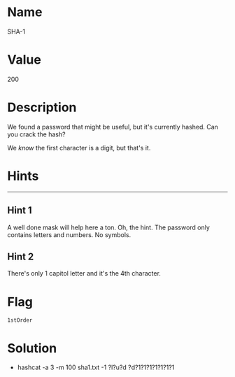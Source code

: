 # Name
SHA-1

# Value
200

# Description

We found a password that might be useful, but it's currently hashed. Can you crack the hash?

We _know_ the first character is a digit, but that's it.

# Hints
-----------------------------------------------------------------

## Hint 1
A well done mask will help here a ton. Oh, the hint. The password only contains letters and numbers. No symbols.

## Hint 2
There's only 1 capitol letter and it's the 4th character.

# Flag

`1stOrder`

# Solution
- hashcat -a 3 -m 100 sha1.txt -1 ?l?u?d ?d?1?1?1?1?1?1?1
